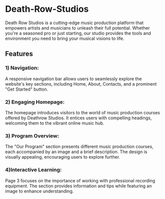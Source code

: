 # Death-Row-Studios
Death Row Studios is a cutting-edge music production platform that empowers artists and musicians to unleash their full potential. Whether you're a seasoned pro or just starting, our studio provides the tools and environment you need to bring your musical visions to life.

## Features
### 1) Navigation: 
A responsive navigation bar allows users to seamlessly explore the website's key sections, including Home, About, Contacts, and a prominent "Get Started" button.

### 2) Engaging Homepage: 
The homepage introduces visitors to the world of music production courses offered by Deathrow Studios. It entices users with compelling headings, welcoming them to the vibrant online music hub.

### 3) Program Overview:
The "Our Program" section presents different music production courses, each accompanied by an image and a brief description. The design is visually appealing, encouraging users to explore further.

### 4)Interactive Learning: 
Page 3 focuses on the importance of working with professional recording equipment. The section provides information and tips while featuring an image to enhance understanding.
